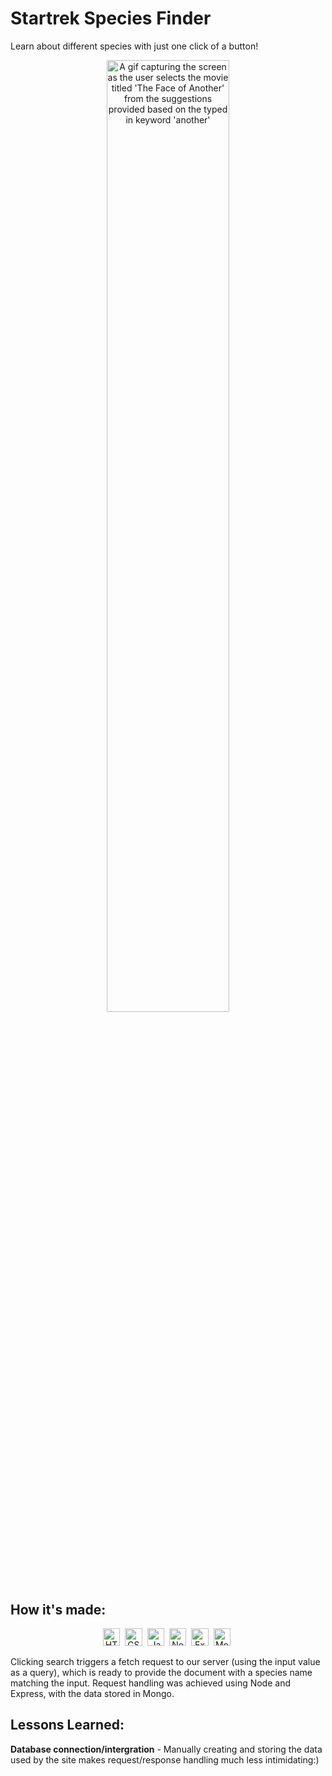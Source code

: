 <div id="header">
  <h1>Startrek Species Finder</h1>
  <p>Learn about different species with just one click of a button!</p>
<!--   <span font-size="1.65rem"><strong>Live Site:</strong></span><span>https://startrek-species-finder.netlify.app/</span> -->
</div>
<div align="center">
  <img src="https://github.com/gachanjaprince/startrek-species-finder/assets/129261938/4d58c035-e26a-4bd2-b121-722d932523bd" alt="A gif capturing the screen as the user selects the movie titled 'The Face of Another' from the suggestions provided based on the typed in keyword 'another'" width="62.5%"/>
</div>
<div>
  <h2>How it's made:</h2>
  <div align="center">
    <img src="https://img.shields.io/badge/html5-838485?style=for-the-badge&logo=html5&logoColor=%23E34F26.svg" alt="HTML5 Logo" height="27.5"/>&nbsp;
    <img src="https://img.shields.io/badge/css3-%2300599C.svg?style=for-the-badge&logo=css3&logoColor=white" alt="CSS3 Logo"height="27.5"/>&nbsp;
    <img src="https://img.shields.io/badge/javascript-%23000000.svg?style=for-the-badge&logo=javascript&logoColor=%23F7DF1E" alt="JavaScript Logo" height="27.5">&nbsp;
    <img src="https://img.shields.io/badge/node.js-%2344A833.svg?style=for-the-badge&logo=node.js&logoColor=white" alt="Node.js Logo" height="27.5">&nbsp;
    <img src="https://img.shields.io/badge/express.js-%23404d59.svg?style=for-the-badge&logo=express&logoColor=%2361DAFB" alt="Express.js Logo" height="27.5">&nbsp;
    <img src="https://img.shields.io/badge/MongoDB-grey?style=for-the-badge&logo=mongodb&logoColor=%23217346.svg" alt="MongoDB Logo" height="27.5">&nbsp;
  </div>
  <p>Clicking search triggers a fetch request to our server (using the input value as a query), which is ready to provide the document with a species name matching the input. Request handling was achieved using Node and Express, with the data stored in Mongo.</p>
  <p></p>
</div>
  <h2>Lessons Learned:</h2>
  <p><strong>Database connection/intergration</strong> - Manually creating and storing the data used by the site makes request/response handling much less intimidating:)</p>
</div>
